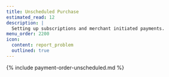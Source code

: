 ```yaml
---
title: Unscheduled Purchase
estimated_read: 12
description: |
  Setting up subscriptions and merchant initiated payments.
menu_order: 2200
icon:
  content: report_problem
  outlined: true
---
```


{% include payment-order-unscheduled.md %}
